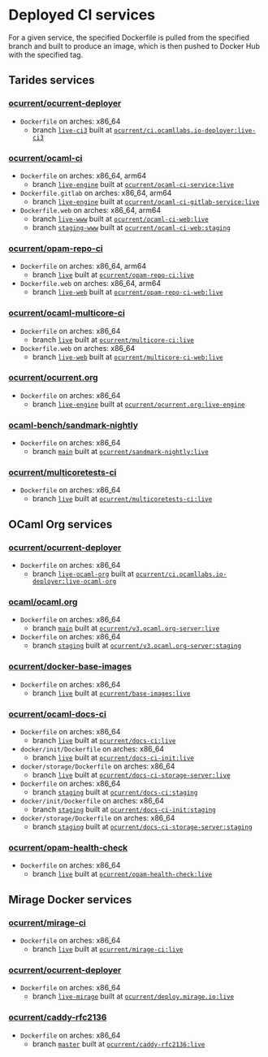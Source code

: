 # Deployed CI services

For a given service, the specified Dockerfile is pulled from the specified branch and built to produce an image, which is then pushed to Docker Hub with the specified tag.

## Tarides services

### [ocurrent/ocurrent-deployer](https://github.com/ocurrent/ocurrent-deployer)
- `Dockerfile` on arches: x86_64
  - branch [`live-ci3`](https://github.com/ocurrent/ocurrent-deployer/tree/live-ci3) built at [`ocurrent/ci.ocamllabs.io-deployer:live-ci3`](https://hub.docker.com/r/ocurrent/ci.ocamllabs.io-deployer)

### [ocurrent/ocaml-ci](https://github.com/ocurrent/ocaml-ci)
- `Dockerfile` on arches: x86_64, arm64
  - branch [`live-engine`](https://github.com/ocurrent/ocaml-ci/tree/live-engine) built at [`ocurrent/ocaml-ci-service:live`](https://hub.docker.com/r/ocurrent/ocaml-ci-service)
- `Dockerfile.gitlab` on arches: x86_64, arm64
  - branch [`live-engine`](https://github.com/ocurrent/ocaml-ci/tree/live-engine) built at [`ocurrent/ocaml-ci-gitlab-service:live`](https://hub.docker.com/r/ocurrent/ocaml-ci-gitlab-service)
- `Dockerfile.web` on arches: x86_64, arm64
  - branch [`live-www`](https://github.com/ocurrent/ocaml-ci/tree/live-www) built at [`ocurrent/ocaml-ci-web:live`](https://hub.docker.com/r/ocurrent/ocaml-ci-web)
  - branch [`staging-www`](https://github.com/ocurrent/ocaml-ci/tree/staging-www) built at [`ocurrent/ocaml-ci-web:staging`](https://hub.docker.com/r/ocurrent/ocaml-ci-web)

### [ocurrent/opam-repo-ci](https://github.com/ocurrent/opam-repo-ci)
- `Dockerfile` on arches: x86_64, arm64
  - branch [`live`](https://github.com/ocurrent/opam-repo-ci/tree/live) built at [`ocurrent/opam-repo-ci:live`](https://hub.docker.com/r/ocurrent/opam-repo-ci)
- `Dockerfile.web` on arches: x86_64, arm64
  - branch [`live-web`](https://github.com/ocurrent/opam-repo-ci/tree/live-web) built at [`ocurrent/opam-repo-ci-web:live`](https://hub.docker.com/r/ocurrent/opam-repo-ci-web)

### [ocurrent/ocaml-multicore-ci](https://github.com/ocurrent/ocaml-multicore-ci)
- `Dockerfile` on arches: x86_64
  - branch [`live`](https://github.com/ocurrent/ocaml-multicore-ci/tree/live) built at [`ocurrent/multicore-ci:live`](https://hub.docker.com/r/ocurrent/multicore-ci)
- `Dockerfile.web` on arches: x86_64
  - branch [`live-web`](https://github.com/ocurrent/ocaml-multicore-ci/tree/live-web) built at [`ocurrent/multicore-ci-web:live`](https://hub.docker.com/r/ocurrent/multicore-ci-web)

### [ocurrent/ocurrent.org](https://github.com/ocurrent/ocurrent.org)
- `Dockerfile` on arches: x86_64
  - branch [`live-engine`](https://github.com/ocurrent/ocurrent.org/tree/live-engine) built at [`ocurrent/ocurrent.org:live-engine`](https://hub.docker.com/r/ocurrent/ocurrent.org)

### [ocaml-bench/sandmark-nightly](https://github.com/ocaml-bench/sandmark-nightly)
- `Dockerfile` on arches: x86_64
  - branch [`main`](https://github.com/ocaml-bench/sandmark-nightly/tree/main) built at [`ocurrent/sandmark-nightly:live`](https://hub.docker.com/r/ocurrent/sandmark-nightly)

### [ocurrent/multicoretests-ci](https://github.com/ocurrent/multicoretests-ci)
- `Dockerfile` on arches: x86_64
  - branch [`live`](https://github.com/ocurrent/multicoretests-ci/tree/live) built at [`ocurrent/multicoretests-ci:live`](https://hub.docker.com/r/ocurrent/multicoretests-ci)

## OCaml Org services

### [ocurrent/ocurrent-deployer](https://github.com/ocurrent/ocurrent-deployer)
- `Dockerfile` on arches: x86_64
  - branch [`live-ocaml-org`](https://github.com/ocurrent/ocurrent-deployer/tree/live-ocaml-org) built at [`ocurrent/ci.ocamllabs.io-deployer:live-ocaml-org`](https://hub.docker.com/r/ocurrent/ci.ocamllabs.io-deployer)

### [ocaml/ocaml.org](https://github.com/ocaml/ocaml.org)
- `Dockerfile` on arches: x86_64
  - branch [`main`](https://github.com/ocaml/ocaml.org/tree/main) built at [`ocurrent/v3.ocaml.org-server:live`](https://hub.docker.com/r/ocurrent/v3.ocaml.org-server)
- `Dockerfile` on arches: x86_64
  - branch [`staging`](https://github.com/ocaml/ocaml.org/tree/staging) built at [`ocurrent/v3.ocaml.org-server:staging`](https://hub.docker.com/r/ocurrent/v3.ocaml.org-server)

### [ocurrent/docker-base-images](https://github.com/ocurrent/docker-base-images)
- `Dockerfile` on arches: x86_64
  - branch [`live`](https://github.com/ocurrent/docker-base-images/tree/live) built at [`ocurrent/base-images:live`](https://hub.docker.com/r/ocurrent/base-images)

### [ocurrent/ocaml-docs-ci](https://github.com/ocurrent/ocaml-docs-ci)
- `Dockerfile` on arches: x86_64
  - branch [`live`](https://github.com/ocurrent/ocaml-docs-ci/tree/live) built at [`ocurrent/docs-ci:live`](https://hub.docker.com/r/ocurrent/docs-ci)
- `docker/init/Dockerfile` on arches: x86_64
  - branch [`live`](https://github.com/ocurrent/ocaml-docs-ci/tree/live) built at [`ocurrent/docs-ci-init:live`](https://hub.docker.com/r/ocurrent/docs-ci-init)
- `docker/storage/Dockerfile` on arches: x86_64
  - branch [`live`](https://github.com/ocurrent/ocaml-docs-ci/tree/live) built at [`ocurrent/docs-ci-storage-server:live`](https://hub.docker.com/r/ocurrent/docs-ci-storage-server)
- `Dockerfile` on arches: x86_64
  - branch [`staging`](https://github.com/ocurrent/ocaml-docs-ci/tree/staging) built at [`ocurrent/docs-ci:staging`](https://hub.docker.com/r/ocurrent/docs-ci)
- `docker/init/Dockerfile` on arches: x86_64
  - branch [`staging`](https://github.com/ocurrent/ocaml-docs-ci/tree/staging) built at [`ocurrent/docs-ci-init:staging`](https://hub.docker.com/r/ocurrent/docs-ci-init)
- `docker/storage/Dockerfile` on arches: x86_64
  - branch [`staging`](https://github.com/ocurrent/ocaml-docs-ci/tree/staging) built at [`ocurrent/docs-ci-storage-server:staging`](https://hub.docker.com/r/ocurrent/docs-ci-storage-server)

### [ocurrent/opam-health-check](https://github.com/ocurrent/opam-health-check)
- `Dockerfile` on arches: x86_64
  - branch [`live`](https://github.com/ocurrent/opam-health-check/tree/live) built at [`ocurrent/opam-health-check:live`](https://hub.docker.com/r/ocurrent/opam-health-check)

## Mirage Docker services

### [ocurrent/mirage-ci](https://github.com/ocurrent/mirage-ci)
- `Dockerfile` on arches: x86_64
  - branch [`live`](https://github.com/ocurrent/mirage-ci/tree/live) built at [`ocurrent/mirage-ci:live`](https://hub.docker.com/r/ocurrent/mirage-ci)

### [ocurrent/ocurrent-deployer](https://github.com/ocurrent/ocurrent-deployer)
- `Dockerfile` on arches: x86_64
  - branch [`live-mirage`](https://github.com/ocurrent/ocurrent-deployer/tree/live-mirage) built at [`ocurrent/deploy.mirage.io:live`](https://hub.docker.com/r/ocurrent/deploy.mirage.io)

### [ocurrent/caddy-rfc2136](https://github.com/ocurrent/caddy-rfc2136)
- `Dockerfile` on arches: x86_64
  - branch [`master`](https://github.com/ocurrent/caddy-rfc2136/tree/master) built at [`ocurrent/caddy-rfc2136:live`](https://hub.docker.com/r/ocurrent/caddy-rfc2136)

